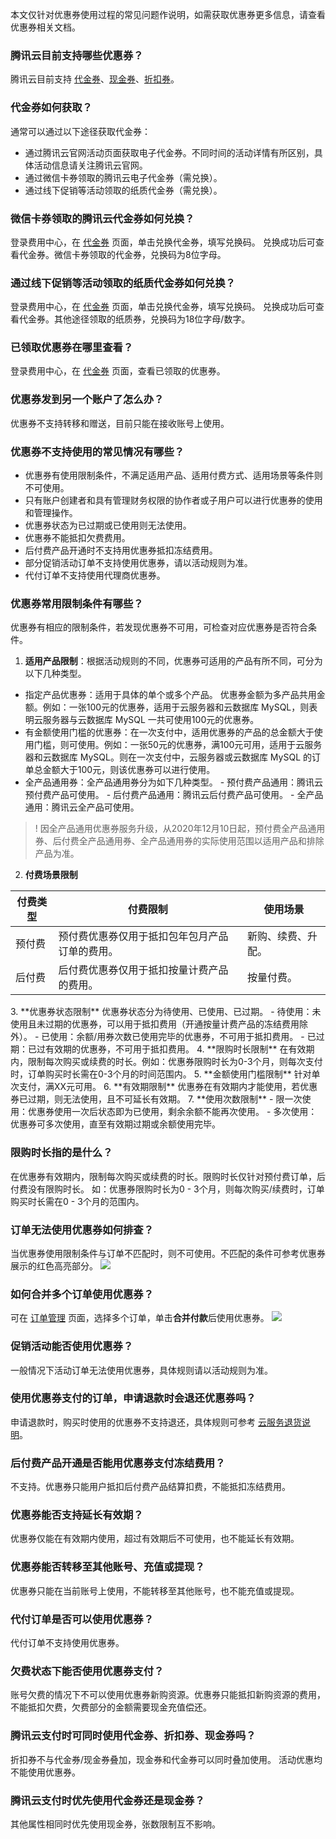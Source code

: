本文仅针对优惠券使用过程的常见问题作说明，如需获取优惠券更多信息，请查看优惠券相关文档。

### 腾讯云目前支持哪些优惠券？

腾讯云目前支持 [代金券](https://cloud.tencent.com/document/product/555/7428)、[现金券](https://cloud.tencent.com/document/product/555/68605)、[折扣券](https://cloud.tencent.com/document/product/555/70603)。

### 代金券如何获取？

通常可以通过以下途径获取代金券：
- 通过腾讯云官网活动页面获取电子代金券。不同时间的活动详情有所区别，具体活动信息请关注腾讯云官网。
- 通过微信卡券领取的腾讯云电子代金券（需兑换）。
- 通过线下促销等活动领取的纸质代金券（需兑换）。

### 微信卡券领取的腾讯云代金券如何兑换？

登录费用中心，在 [代金券](https://console.cloud.tencent.com/expense/voucher) 页面，单击兑换代金券，填写兑换码。
兑换成功后可查看代金券。微信卡券领取的代金券，兑换码为8位字母。

### 通过线下促销等活动领取的纸质代金券如何兑换？

登录费用中心，在 [代金券](https://console.cloud.tencent.com/expense/voucher) 页面，单击兑换代金券，填写兑换码。
兑换成功后可查看代金券。其他途径领取的纸质券，兑换码为18位字母/数字。

### 已领取优惠券在哪里查看？

登录费用中心，在 [代金券](https://console.cloud.tencent.com/expense/voucher) 页面，查看已领取的优惠券。

### 优惠券发到另一个账户了怎么办？

优惠券不支持转移和赠送，目前只能在接收账号上使用。

### 优惠券不支持使用的常见情况有哪些？

- 优惠券有使用限制条件，不满足适用产品、适用付费方式、适用场景等条件则不可使用。
- 只有账户创建者和具有管理财务权限的协作者或子用户可以进行优惠券的使用和管理操作。
- 优惠券状态为已过期或已使用则无法使用。
- 优惠券不能抵扣欠费费用。
- 后付费产品开通时不支持用优惠券抵扣冻结费用。
- 部分促销活动订单不支持使用优惠券，请以活动规则为准。
- 代付订单不支持使用代理商优惠券。

### 优惠券常用限制条件有哪些？

优惠券有相应的限制条件，若发现优惠券不可用，可检查对应优惠券是否符合条件。
1. **适用产品限制**：根据活动规则的不同，优惠券可适用的产品有所不同，可分为以下几种类型。
 - 指定产品优惠券：适用于具体的单个或多个产品。
 优惠券金额为多产品共用金额。例如：一张100元的优惠券，适用于云服务器和云数据库 MySQL，则表明云服务器与云数据库 MySQL 一共可使用100元的优惠券。
 - 有金额使用门槛的优惠券：在一次支付中，适用优惠券的产品的总金额大于使用门槛，则可使用。例如：一张50元的优惠券，满100元可用，适用于云服务器和云数据库 MySQL。则在一次支付中，云服务器或云数据库 MySQL 的订单总金额大于100元，则该优惠券可以进行使用。
 - 全产品通用券：全产品通用券分为如下几种类型。
		- 预付费产品通用：腾讯云预付费产品可使用。
		- 后付费产品通用：腾讯云后付费产品可使用。
		- 全产品通用：腾讯云全产品可使用。

>! 因全产品通用优惠券服务升级，从2020年12月10日起，预付费全产品通用券、后付费全产品通用券、全产品通用券的实际使用范围以适用产品和排除产品为准。
>
2. **付费场景限制**
<table>
<thead>
<tr>
<th>付费类型</th>
<th>付费限制</th>
<th>使用场景</th>
</tr>
</thead>
<tbody><tr>
<td>预付费</td>
<td>预付费优惠券仅用于抵扣包年包月产品订单的费用。</td>
<td>新购、续费、升配。</td>
</tr>
<tr>
<td>后付费</td>
<td>后付费优惠券仅用于抵扣按量计费产品的费用。</td>
<td>按量付费。</td>
</tr>
</tbody></table>
3. **优惠券状态限制**
优惠券状态分为待使用、已使用、已过期。
 - 待使用：未使用且未过期的优惠券，可以用于抵扣费用（开通按量计费产品的冻结费用除外）。
 - 已使用：余额/用券次数已使用完毕的优惠券，不可用于抵扣费用。
 - 已过期：已过有效期的优惠券，不可用于抵扣费用。
4. **限购时长限制**
在有效期内，限制每次购买或续费的时长。例如：优惠券限购时长为0-3个月，则每次支付时，订单购买时长需在0-3个月的时间范围内。
5. **金额使用门槛限制**
针对单次支付，满XX元可用。
6. **有效期限制**
优惠券在有效期内才能使用，若优惠券已过期，则无法使用，且不可延长有效期。
7. **使用次数限制**
 - 限一次使用：优惠券使用一次后状态即为已使用，剩余余额不能再次使用。
 - 多次使用：优惠券可多次使用，直至有效期过期或余额使用完毕。

### 限购时长指的是什么？

在优惠券有效期内，限制每次购买或续费的时长。限购时长仅针对预付费订单，后付费没有限购时长。
如：优惠券限购时长为0 - 3个月，则每次购买/续费时，订单购买时长需在0 - 3个月的范围内。

### 订单无法使用优惠券如何排查？

当优惠券使用限制条件与订单不匹配时，则不可使用。不匹配的条件可参考优惠券展示的红色高亮部分。
![](https://qcloudimg.tencent-cloud.cn/raw/faa705404cec808f10445b61679937d0.png)

### 如何合并多个订单使用优惠券？

可在 [订单管理](https://console.cloud.tencent.com/deal) 页面，选择多个订单，单击**合并付款**后使用优惠券。
![](https://qcloudimg.tencent-cloud.cn/raw/8c3aa5ec71db86d2ce2b884396fcec65.png)

### 促销活动能否使用优惠券？

一般情况下活动订单无法使用优惠券，具体规则请以活动规则为准。

### 使用优惠券支付的订单，申请退款时会退还优惠券吗？

申请退款时，购买时使用的优惠券不支持退还，具体规则可参考 [云服务退货说明](https://cloud.tencent.com/document/product/555/7440)。

### 后付费产品开通是否能用优惠券支付冻结费用？

不支持。优惠券只能用户抵扣后付费产品结算扣费，不能抵扣冻结费用。

### 优惠券能否支持延长有效期？

优惠券仅能在有效期内使用，超过有效期后不可使用，也不能延长有效期。

### 优惠券能否转移至其他账号、充值或提现？

优惠券只能在当前账号上使用，不能转移至其他账号，也不能充值或提现。

### 代付订单是否可以使用优惠券？

代付订单不支持使用优惠券。

### 欠费状态下能否使用优惠券支付？

账号欠费的情况下不可以使用优惠券新购资源。优惠券只能抵扣新购资源的费用，不能抵扣欠费，欠费部分的金额需要现金充值偿还。

### 腾讯云支付时可同时使用代金券、折扣券、现金券吗？

折扣券不与代金券/现金券叠加，现金券和代金券可以同时叠加使用。
活动优惠均不能使用优惠券。

### 腾讯云支付时优先使用代金券还是现金券？

其他属性相同时优先使用现金券，张数限制互不影响。


